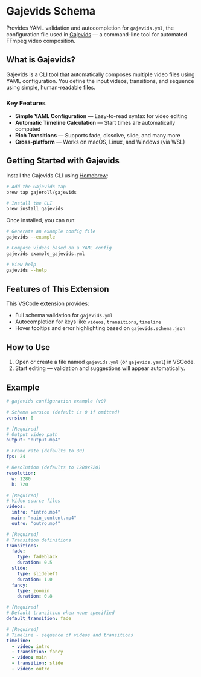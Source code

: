 # Gajevids Schema

Provides YAML validation and autocompletion for `gajevids.yml`, the configuration file used in [Gajevids](https://github.com/gajeroll/homebrew-gajevids) — a command-line tool for automated FFmpeg video composition.

## What is Gajevids?

Gajevids is a CLI tool that automatically composes multiple video files using YAML configuration. You define the input videos, transitions, and sequence using simple, human-readable files.

### Key Features

- **Simple YAML Configuration** — Easy-to-read syntax for video editing
- **Automatic Timeline Calculation** — Start times are automatically computed
- **Rich Transitions** — Supports fade, dissolve, slide, and many more
- **Cross-platform** — Works on macOS, Linux, and Windows (via WSL)

## Getting Started with Gajevids

Install the Gajevids CLI using [Homebrew](https://brew.sh):

```bash
# Add the Gajevids tap
brew tap gajeroll/gajevids

# Install the CLI
brew install gajevids
````

Once installed, you can run:

```bash
# Generate an example config file
gajevids --example

# Compose videos based on a YAML config
gajevids example_gajevids.yml

# View help
gajevids --help
```

## Features of This Extension

This VSCode extension provides:

* Full schema validation for `gajevids.yml`
* Autocompletion for keys like `videos`, `transitions`, `timeline`
* Hover tooltips and error highlighting based on `gajevids.schema.json`

## How to Use

1. Open or create a file named `gajevids.yml` (or `gajevids.yaml`) in VSCode.
2. Start editing — validation and suggestions will appear automatically.

## Example

<!-- start example_gajevids.yml -->

```yaml
# gajevids configuration example (v0)

# Schema version (default is 0 if omitted)
version: 0

# [Required]
# Output video path
output: "output.mp4"

# Frame rate (defaults to 30)
fps: 24

# Resolution (defaults to 1280x720)
resolution:
  w: 1280
  h: 720

# [Required]
# Video source files
videos:
  intro: "intro.mp4"
  main: "main_content.mp4"
  outro: "outro.mp4"

# [Required]
# Transition definitions
transitions:
  fade:
    type: fadeblack
    duration: 0.5
  slide:
    type: slideleft
    duration: 1.0
  fancy:
    type: zoomin
    duration: 0.8

# [Required]
# Default transition when none specified
default_transition: fade

# [Required]
# Timeline - sequence of videos and transitions
timeline:
  - video: intro
  - transition: fancy
  - video: main
  - transition: slide
  - video: outro
```

<!-- end example_gajevids.yml -->
